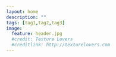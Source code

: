 ```yaml
---
layout: home
description: ""
tags: [tag1,tag2,tag3]
image:
  feature: header.jpg
  #credit: Texture Lovers
  #creditlink: http://texturelovers.com
---
```

